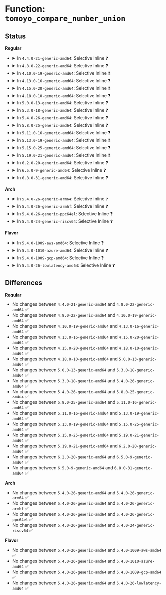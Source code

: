 # Function: <code>tomoyo_compare_number_union</code>

## Status
<b>Regular</b>
<ul>
<li>
<details>
<summary>In <code>4.4.0-21-generic-amd64</code>: Selective Inline ❓</summary>

```c
bool tomoyo_compare_number_union(const long unsigned int value, const struct tomoyo_number_union * ptr)
```

```json
{
  "name": "tomoyo_compare_number_union",
  "collision_type": "Unique Global",
  "inline_type": "Selective",
  "funcs": [
    {
      "addr": 18446744071582445904,
      "name": "tomoyo_compare_number_union",
      "external": true,
      "loc": "security/tomoyo/file.c:111",
      "file": "security/tomoyo/file.c",
      "inline": "not declared, inlined",
      "caller_inline": [],
      "caller_func": [
        "security/tomoyo/file.c:tomoyo_check_path_number_acl",
        "security/tomoyo/file.c:tomoyo_check_mkdev_acl",
        "security/tomoyo/file.c:tomoyo_check_mkdev_acl",
        "security/tomoyo/file.c:tomoyo_check_mkdev_acl",
        "security/tomoyo/mount.c:tomoyo_check_mount_acl",
        "security/tomoyo/network.c:tomoyo_check_inet_acl"
      ]
    }
  ],
  "symbols": [
    {
      "addr": 18446744071582445904,
      "name": "tomoyo_compare_number_union",
      "section": ".text",
      "bind": "STB_GLOBAL",
      "size": 44
    }
  ]
}
```
</details>
</li>
<li>
<details>
<summary>In <code>4.8.0-22-generic-amd64</code>: Selective Inline ❓</summary>

```c
bool tomoyo_compare_number_union(const long unsigned int value, const struct tomoyo_number_union * ptr)
```

```json
{
  "name": "tomoyo_compare_number_union",
  "collision_type": "Unique Global",
  "inline_type": "Selective",
  "funcs": [
    {
      "addr": 18446744071582667840,
      "name": "tomoyo_compare_number_union",
      "external": true,
      "loc": "security/tomoyo/file.c:111",
      "file": "security/tomoyo/file.c",
      "inline": "not declared, inlined",
      "caller_inline": [],
      "caller_func": [
        "security/tomoyo/file.c:tomoyo_check_mkdev_acl",
        "security/tomoyo/file.c:tomoyo_check_mkdev_acl",
        "security/tomoyo/file.c:tomoyo_check_mkdev_acl",
        "security/tomoyo/file.c:tomoyo_check_path_number_acl",
        "security/tomoyo/mount.c:tomoyo_check_mount_acl",
        "security/tomoyo/network.c:tomoyo_check_inet_acl"
      ]
    }
  ],
  "symbols": [
    {
      "addr": 18446744071582667840,
      "name": "tomoyo_compare_number_union",
      "section": ".text",
      "bind": "STB_GLOBAL",
      "size": 44
    }
  ]
}
```
</details>
</li>
<li>
<details>
<summary>In <code>4.10.0-19-generic-amd64</code>: Selective Inline ❓</summary>

```c
bool tomoyo_compare_number_union(const long unsigned int value, const struct tomoyo_number_union * ptr)
```

```json
{
  "name": "tomoyo_compare_number_union",
  "collision_type": "Unique Global",
  "inline_type": "Selective",
  "funcs": [
    {
      "addr": 18446744071582760896,
      "name": "tomoyo_compare_number_union",
      "external": true,
      "loc": "security/tomoyo/file.c:111",
      "file": "security/tomoyo/file.c",
      "inline": "not declared, inlined",
      "caller_inline": [],
      "caller_func": [
        "security/tomoyo/file.c:tomoyo_check_mkdev_acl",
        "security/tomoyo/file.c:tomoyo_check_mkdev_acl",
        "security/tomoyo/file.c:tomoyo_check_mkdev_acl",
        "security/tomoyo/file.c:tomoyo_check_path_number_acl",
        "security/tomoyo/mount.c:tomoyo_check_mount_acl",
        "security/tomoyo/network.c:tomoyo_check_inet_acl"
      ]
    }
  ],
  "symbols": [
    {
      "addr": 18446744071582760896,
      "name": "tomoyo_compare_number_union",
      "section": ".text",
      "bind": "STB_GLOBAL",
      "size": 44
    }
  ]
}
```
</details>
</li>
<li>
<details>
<summary>In <code>4.13.0-16-generic-amd64</code>: Selective Inline ❓</summary>

```c
bool tomoyo_compare_number_union(const long unsigned int value, const struct tomoyo_number_union * ptr)
```

```json
{
  "name": "tomoyo_compare_number_union",
  "collision_type": "Unique Global",
  "inline_type": "Selective",
  "funcs": [
    {
      "addr": 18446744071582853312,
      "name": "tomoyo_compare_number_union",
      "external": true,
      "loc": "security/tomoyo/file.c:111",
      "file": "security/tomoyo/file.c",
      "inline": "not declared, inlined",
      "caller_inline": [],
      "caller_func": [
        "security/tomoyo/file.c:tomoyo_check_mkdev_acl",
        "security/tomoyo/file.c:tomoyo_check_mkdev_acl",
        "security/tomoyo/file.c:tomoyo_check_mkdev_acl",
        "security/tomoyo/file.c:tomoyo_check_path_number_acl",
        "security/tomoyo/mount.c:tomoyo_check_mount_acl",
        "security/tomoyo/network.c:tomoyo_check_inet_acl"
      ]
    }
  ],
  "symbols": [
    {
      "addr": 18446744071582853312,
      "name": "tomoyo_compare_number_union",
      "section": ".text",
      "bind": "STB_GLOBAL",
      "size": 45
    }
  ]
}
```
</details>
</li>
<li>
<details>
<summary>In <code>4.15.0-20-generic-amd64</code>: Selective Inline ❓</summary>

```c
bool tomoyo_compare_number_union(const long unsigned int value, const struct tomoyo_number_union * ptr)
```

```json
{
  "name": "tomoyo_compare_number_union",
  "collision_type": "Unique Global",
  "inline_type": "Selective",
  "funcs": [
    {
      "addr": 18446744071583010256,
      "name": "tomoyo_compare_number_union",
      "external": true,
      "loc": "security/tomoyo/file.c:112",
      "file": "security/tomoyo/file.c",
      "inline": "not declared, inlined",
      "caller_inline": [],
      "caller_func": [
        "security/tomoyo/file.c:tomoyo_check_mkdev_acl",
        "security/tomoyo/file.c:tomoyo_check_mkdev_acl",
        "security/tomoyo/file.c:tomoyo_check_mkdev_acl",
        "security/tomoyo/file.c:tomoyo_check_path_number_acl",
        "security/tomoyo/mount.c:tomoyo_check_mount_acl",
        "security/tomoyo/network.c:tomoyo_check_inet_acl"
      ]
    }
  ],
  "symbols": [
    {
      "addr": 18446744071583010256,
      "name": "tomoyo_compare_number_union",
      "section": ".text",
      "bind": "STB_GLOBAL",
      "size": 45
    }
  ]
}
```
</details>
</li>
<li>
<details>
<summary>In <code>4.18.0-10-generic-amd64</code>: Selective Inline ❓</summary>

```c
bool tomoyo_compare_number_union(const long unsigned int value, const struct tomoyo_number_union * ptr)
```

```json
{
  "name": "tomoyo_compare_number_union",
  "collision_type": "Unique Global",
  "inline_type": "Selective",
  "funcs": [
    {
      "addr": 18446744071583210944,
      "name": "tomoyo_compare_number_union",
      "external": true,
      "loc": "security/tomoyo/file.c:112",
      "file": "security/tomoyo/file.c",
      "inline": "not declared, inlined",
      "caller_inline": [],
      "caller_func": [
        "security/tomoyo/file.c:tomoyo_check_mkdev_acl",
        "security/tomoyo/file.c:tomoyo_check_mkdev_acl",
        "security/tomoyo/file.c:tomoyo_check_mkdev_acl",
        "security/tomoyo/file.c:tomoyo_check_path_number_acl",
        "security/tomoyo/mount.c:tomoyo_check_mount_acl",
        "security/tomoyo/network.c:tomoyo_check_inet_acl"
      ]
    }
  ],
  "symbols": [
    {
      "addr": 18446744071583210944,
      "name": "tomoyo_compare_number_union",
      "section": ".text",
      "bind": "STB_GLOBAL",
      "size": 44
    }
  ]
}
```
</details>
</li>
<li>
<details>
<summary>In <code>5.0.0-13-generic-amd64</code>: Selective Inline ❓</summary>

```c
bool tomoyo_compare_number_union(const long unsigned int value, const struct tomoyo_number_union * ptr)
```

```json
{
  "name": "tomoyo_compare_number_union",
  "collision_type": "Unique Global",
  "inline_type": "Selective",
  "funcs": [
    {
      "addr": 18446744071583327888,
      "name": "tomoyo_compare_number_union",
      "external": true,
      "loc": "security/tomoyo/file.c:112",
      "file": "security/tomoyo/file.c",
      "inline": "not declared, inlined",
      "caller_inline": [],
      "caller_func": [
        "security/tomoyo/file.c:tomoyo_check_mkdev_acl",
        "security/tomoyo/file.c:tomoyo_check_mkdev_acl",
        "security/tomoyo/file.c:tomoyo_check_mkdev_acl",
        "security/tomoyo/file.c:tomoyo_check_path_number_acl",
        "security/tomoyo/mount.c:tomoyo_check_mount_acl",
        "security/tomoyo/network.c:tomoyo_check_inet_acl"
      ]
    }
  ],
  "symbols": [
    {
      "addr": 18446744071583327888,
      "name": "tomoyo_compare_number_union",
      "section": ".text",
      "bind": "STB_GLOBAL",
      "size": 44
    }
  ]
}
```
</details>
</li>
<li>
<details>
<summary>In <code>5.3.0-18-generic-amd64</code>: Selective Inline ❓</summary>

```c
bool tomoyo_compare_number_union(const long unsigned int value, const struct tomoyo_number_union * ptr)
```

```json
{
  "name": "tomoyo_compare_number_union",
  "collision_type": "Unique Global",
  "inline_type": "Selective",
  "funcs": [
    {
      "addr": 18446744071583515248,
      "name": "tomoyo_compare_number_union",
      "external": true,
      "loc": "security/tomoyo/file.c:112",
      "file": "security/tomoyo/file.c",
      "inline": "not declared, inlined",
      "caller_inline": [],
      "caller_func": [
        "security/tomoyo/file.c:tomoyo_check_mkdev_acl",
        "security/tomoyo/file.c:tomoyo_check_mkdev_acl",
        "security/tomoyo/file.c:tomoyo_check_mkdev_acl",
        "security/tomoyo/file.c:tomoyo_check_path_number_acl",
        "security/tomoyo/mount.c:tomoyo_check_mount_acl",
        "security/tomoyo/network.c:tomoyo_check_inet_acl"
      ]
    }
  ],
  "symbols": [
    {
      "addr": 18446744071583515248,
      "name": "tomoyo_compare_number_union",
      "section": ".text",
      "bind": "STB_GLOBAL",
      "size": 44
    }
  ]
}
```
</details>
</li>
<li>
<details>
<summary>In <code>5.4.0-26-generic-amd64</code>: Selective Inline ❓</summary>

```c
bool tomoyo_compare_number_union(const long unsigned int value, const struct tomoyo_number_union * ptr)
```

```json
{
  "name": "tomoyo_compare_number_union",
  "collision_type": "Unique Global",
  "inline_type": "Selective",
  "funcs": [
    {
      "addr": 18446744071583621136,
      "name": "tomoyo_compare_number_union",
      "external": true,
      "loc": "security/tomoyo/file.c:112",
      "file": "security/tomoyo/file.c",
      "inline": "not declared, inlined",
      "caller_inline": [],
      "caller_func": [
        "security/tomoyo/file.c:tomoyo_check_mkdev_acl",
        "security/tomoyo/file.c:tomoyo_check_mkdev_acl",
        "security/tomoyo/file.c:tomoyo_check_mkdev_acl",
        "security/tomoyo/file.c:tomoyo_check_path_number_acl",
        "security/tomoyo/mount.c:tomoyo_check_mount_acl",
        "security/tomoyo/network.c:tomoyo_check_inet_acl"
      ]
    }
  ],
  "symbols": [
    {
      "addr": 18446744071583621136,
      "name": "tomoyo_compare_number_union",
      "section": ".text",
      "bind": "STB_GLOBAL",
      "size": 44
    }
  ]
}
```
</details>
</li>
<li>
<details>
<summary>In <code>5.8.0-25-generic-amd64</code>: Selective Inline ❓</summary>

```c
bool tomoyo_compare_number_union(const long unsigned int value, const struct tomoyo_number_union * ptr)
```

```json
{
  "name": "tomoyo_compare_number_union",
  "collision_type": "Unique Global",
  "inline_type": "Selective",
  "funcs": [
    {
      "addr": 18446744071583977513,
      "name": "tomoyo_compare_number_union",
      "external": true,
      "loc": "security/tomoyo/file.c:112",
      "file": "security/tomoyo/file.c",
      "inline": "not declared, inlined",
      "caller_inline": [
        "security/tomoyo/file.c:tomoyo_check_mkdev_acl",
        "security/tomoyo/file.c:tomoyo_check_mkdev_acl",
        "security/tomoyo/file.c:tomoyo_check_mkdev_acl",
        "security/tomoyo/file.c:tomoyo_check_mkdev_acl",
        "security/tomoyo/file.c:tomoyo_check_mkdev_acl",
        "security/tomoyo/file.c:tomoyo_check_mkdev_acl",
        "security/tomoyo/file.c:tomoyo_check_path_number_acl",
        "security/tomoyo/file.c:tomoyo_check_path_number_acl"
      ],
      "caller_func": [
        "security/tomoyo/mount.c:tomoyo_check_mount_acl",
        "security/tomoyo/network.c:tomoyo_check_inet_acl"
      ]
    }
  ],
  "symbols": [
    {
      "addr": 18446744071583978368,
      "name": "tomoyo_compare_number_union",
      "section": ".text",
      "bind": "STB_GLOBAL",
      "size": 44
    }
  ]
}
```
</details>
</li>
<li>
<details>
<summary>In <code>5.11.0-16-generic-amd64</code>: Selective Inline ❓</summary>

```c
bool tomoyo_compare_number_union(const long unsigned int value, const struct tomoyo_number_union * ptr)
```

```json
{
  "name": "tomoyo_compare_number_union",
  "collision_type": "Unique Global",
  "inline_type": "Selective",
  "funcs": [
    {
      "addr": 18446744071584097321,
      "name": "tomoyo_compare_number_union",
      "external": true,
      "loc": "security/tomoyo/file.c:112",
      "file": "security/tomoyo/file.c",
      "inline": "not declared, inlined",
      "caller_inline": [
        "security/tomoyo/file.c:tomoyo_check_mkdev_acl",
        "security/tomoyo/file.c:tomoyo_check_mkdev_acl",
        "security/tomoyo/file.c:tomoyo_check_mkdev_acl",
        "security/tomoyo/file.c:tomoyo_check_mkdev_acl",
        "security/tomoyo/file.c:tomoyo_check_mkdev_acl",
        "security/tomoyo/file.c:tomoyo_check_mkdev_acl",
        "security/tomoyo/file.c:tomoyo_check_path_number_acl",
        "security/tomoyo/file.c:tomoyo_check_path_number_acl"
      ],
      "caller_func": [
        "security/tomoyo/mount.c:tomoyo_check_mount_acl",
        "security/tomoyo/network.c:tomoyo_check_inet_acl"
      ]
    }
  ],
  "symbols": [
    {
      "addr": 18446744071584098176,
      "name": "tomoyo_compare_number_union",
      "section": ".text",
      "bind": "STB_GLOBAL",
      "size": 44
    }
  ]
}
```
</details>
</li>
<li>
<details>
<summary>In <code>5.13.0-19-generic-amd64</code>: Selective Inline ❓</summary>

```c
bool tomoyo_compare_number_union(const long unsigned int value, const struct tomoyo_number_union * ptr)
```

```json
{
  "name": "tomoyo_compare_number_union",
  "collision_type": "Unique Global",
  "inline_type": "Selective",
  "funcs": [
    {
      "addr": 18446744071584124921,
      "name": "tomoyo_compare_number_union",
      "external": true,
      "loc": "security/tomoyo/file.c:112",
      "file": "security/tomoyo/file.c",
      "inline": "not declared, inlined",
      "caller_inline": [
        "security/tomoyo/file.c:tomoyo_check_mkdev_acl",
        "security/tomoyo/file.c:tomoyo_check_mkdev_acl",
        "security/tomoyo/file.c:tomoyo_check_mkdev_acl",
        "security/tomoyo/file.c:tomoyo_check_mkdev_acl",
        "security/tomoyo/file.c:tomoyo_check_mkdev_acl",
        "security/tomoyo/file.c:tomoyo_check_mkdev_acl",
        "security/tomoyo/file.c:tomoyo_check_path_number_acl",
        "security/tomoyo/file.c:tomoyo_check_path_number_acl"
      ],
      "caller_func": [
        "security/tomoyo/mount.c:tomoyo_check_mount_acl",
        "security/tomoyo/network.c:tomoyo_check_inet_acl"
      ]
    }
  ],
  "symbols": [
    {
      "addr": 18446744071584125776,
      "name": "tomoyo_compare_number_union",
      "section": ".text",
      "bind": "STB_GLOBAL",
      "size": 44
    }
  ]
}
```
</details>
</li>
<li>
<details>
<summary>In <code>5.15.0-25-generic-amd64</code>: Selective Inline ❓</summary>

```c
bool tomoyo_compare_number_union(const long unsigned int value, const struct tomoyo_number_union * ptr)
```

```json
{
  "name": "tomoyo_compare_number_union",
  "collision_type": "Unique Global",
  "inline_type": "Selective",
  "funcs": [
    {
      "addr": 18446744071584506670,
      "name": "tomoyo_compare_number_union",
      "external": true,
      "loc": "security/tomoyo/file.c:112",
      "file": "security/tomoyo/file.c",
      "inline": "not declared, inlined",
      "caller_inline": [
        "security/tomoyo/file.c:tomoyo_check_mkdev_acl",
        "security/tomoyo/file.c:tomoyo_check_mkdev_acl",
        "security/tomoyo/file.c:tomoyo_check_mkdev_acl",
        "security/tomoyo/file.c:tomoyo_check_mkdev_acl",
        "security/tomoyo/file.c:tomoyo_check_mkdev_acl",
        "security/tomoyo/file.c:tomoyo_check_mkdev_acl",
        "security/tomoyo/file.c:tomoyo_check_path_number_acl",
        "security/tomoyo/file.c:tomoyo_check_path_number_acl"
      ],
      "caller_func": [
        "security/tomoyo/mount.c:tomoyo_check_mount_acl",
        "security/tomoyo/network.c:tomoyo_check_inet_acl"
      ]
    }
  ],
  "symbols": [
    {
      "addr": 18446744071584507536,
      "name": "tomoyo_compare_number_union",
      "section": ".text",
      "bind": "STB_GLOBAL",
      "size": 44
    }
  ]
}
```
</details>
</li>
<li>
<details>
<summary>In <code>5.19.0-21-generic-amd64</code>: Selective Inline ❓</summary>

```c
bool tomoyo_compare_number_union(const long unsigned int value, const struct tomoyo_number_union * ptr)
```

```json
{
  "name": "tomoyo_compare_number_union",
  "collision_type": "Unique Global",
  "inline_type": "Selective",
  "funcs": [
    {
      "addr": 18446744071585144072,
      "name": "tomoyo_compare_number_union",
      "external": true,
      "loc": "security/tomoyo/file.c:112",
      "file": "security/tomoyo/file.c",
      "inline": "not declared, inlined",
      "caller_inline": [
        "security/tomoyo/file.c:tomoyo_check_mkdev_acl",
        "security/tomoyo/file.c:tomoyo_check_mkdev_acl",
        "security/tomoyo/file.c:tomoyo_check_mkdev_acl",
        "security/tomoyo/file.c:tomoyo_check_mkdev_acl",
        "security/tomoyo/file.c:tomoyo_check_mkdev_acl",
        "security/tomoyo/file.c:tomoyo_check_mkdev_acl",
        "security/tomoyo/file.c:tomoyo_check_path_number_acl",
        "security/tomoyo/file.c:tomoyo_check_path_number_acl"
      ],
      "caller_func": [
        "security/tomoyo/mount.c:tomoyo_check_mount_acl",
        "security/tomoyo/network.c:tomoyo_check_inet_acl"
      ]
    }
  ],
  "symbols": [
    {
      "addr": 18446744071585144992,
      "name": "tomoyo_compare_number_union",
      "section": ".text",
      "bind": "STB_GLOBAL",
      "size": 74
    }
  ]
}
```
</details>
</li>
<li>
<details>
<summary>In <code>6.2.0-20-generic-amd64</code>: Selective Inline ❓</summary>

```c
bool tomoyo_compare_number_union(const long unsigned int value, const struct tomoyo_number_union * ptr)
```

```json
{
  "name": "tomoyo_compare_number_union",
  "collision_type": "Unique Global",
  "inline_type": "Selective",
  "funcs": [
    {
      "addr": 18446744071585869240,
      "name": "tomoyo_compare_number_union",
      "external": true,
      "loc": "security/tomoyo/file.c:112",
      "file": "security/tomoyo/file.c",
      "inline": "not declared, inlined",
      "caller_inline": [
        "security/tomoyo/file.c:tomoyo_check_mkdev_acl",
        "security/tomoyo/file.c:tomoyo_check_mkdev_acl",
        "security/tomoyo/file.c:tomoyo_check_mkdev_acl",
        "security/tomoyo/file.c:tomoyo_check_mkdev_acl",
        "security/tomoyo/file.c:tomoyo_check_mkdev_acl",
        "security/tomoyo/file.c:tomoyo_check_mkdev_acl",
        "security/tomoyo/file.c:tomoyo_check_path_number_acl",
        "security/tomoyo/file.c:tomoyo_check_path_number_acl"
      ],
      "caller_func": [
        "security/tomoyo/mount.c:tomoyo_check_mount_acl",
        "security/tomoyo/network.c:tomoyo_check_inet_acl"
      ]
    }
  ],
  "symbols": [
    {
      "addr": 18446744071585870256,
      "name": "tomoyo_compare_number_union",
      "section": ".text",
      "bind": "STB_GLOBAL",
      "size": 74
    }
  ]
}
```
</details>
</li>
<li>
<details>
<summary>In <code>6.5.0-9-generic-amd64</code>: Selective Inline ❓</summary>

```c
bool tomoyo_compare_number_union(const long unsigned int value, const struct tomoyo_number_union * ptr)
```

```json
{
  "name": "tomoyo_compare_number_union",
  "collision_type": "Unique Global",
  "inline_type": "Selective",
  "funcs": [
    {
      "addr": 18446744071586101135,
      "name": "tomoyo_compare_number_union",
      "external": true,
      "loc": "security/tomoyo/file.c:112",
      "file": "security/tomoyo/file.c",
      "inline": "not declared, inlined",
      "caller_inline": [
        "security/tomoyo/file.c:tomoyo_check_mkdev_acl",
        "security/tomoyo/file.c:tomoyo_check_mkdev_acl",
        "security/tomoyo/file.c:tomoyo_check_mkdev_acl",
        "security/tomoyo/file.c:tomoyo_check_mkdev_acl",
        "security/tomoyo/file.c:tomoyo_check_mkdev_acl",
        "security/tomoyo/file.c:tomoyo_check_mkdev_acl",
        "security/tomoyo/file.c:tomoyo_check_path_number_acl",
        "security/tomoyo/file.c:tomoyo_check_path_number_acl"
      ],
      "caller_func": [
        "security/tomoyo/mount.c:tomoyo_check_mount_acl",
        "security/tomoyo/network.c:tomoyo_check_inet_acl"
      ]
    }
  ],
  "symbols": [
    {
      "addr": 18446744071586102144,
      "name": "tomoyo_compare_number_union",
      "section": ".text",
      "bind": "STB_GLOBAL",
      "size": 74
    }
  ]
}
```
</details>
</li>
<li>
<details>
<summary>In <code>6.8.0-31-generic-amd64</code>: Selective Inline ❓</summary>

```c
bool tomoyo_compare_number_union(const long unsigned int value, const struct tomoyo_number_union * ptr)
```

```json
{
  "name": "tomoyo_compare_number_union",
  "collision_type": "Unique Global",
  "inline_type": "Selective",
  "funcs": [
    {
      "addr": 18446744071586350431,
      "name": "tomoyo_compare_number_union",
      "external": true,
      "loc": "security/tomoyo/file.c:112",
      "file": "security/tomoyo/file.c",
      "inline": "not declared, inlined",
      "caller_inline": [
        "security/tomoyo/file.c:tomoyo_check_mkdev_acl",
        "security/tomoyo/file.c:tomoyo_check_mkdev_acl",
        "security/tomoyo/file.c:tomoyo_check_mkdev_acl",
        "security/tomoyo/file.c:tomoyo_check_mkdev_acl",
        "security/tomoyo/file.c:tomoyo_check_mkdev_acl",
        "security/tomoyo/file.c:tomoyo_check_mkdev_acl",
        "security/tomoyo/file.c:tomoyo_check_path_number_acl",
        "security/tomoyo/file.c:tomoyo_check_path_number_acl"
      ],
      "caller_func": [
        "security/tomoyo/mount.c:tomoyo_check_mount_acl",
        "security/tomoyo/network.c:tomoyo_check_inet_acl"
      ]
    }
  ],
  "symbols": [
    {
      "addr": 18446744071586351440,
      "name": "tomoyo_compare_number_union",
      "section": ".text",
      "bind": "STB_GLOBAL",
      "size": 74
    }
  ]
}
```
</details>
</li>
</ul>
<b>Arch</b>
<ul>
<li>
<details>
<summary>In <code>5.4.0-26-generic-arm64</code>: Selective Inline ❓</summary>

```c
bool tomoyo_compare_number_union(const long unsigned int value, const struct tomoyo_number_union * ptr)
```

```json
{
  "name": "tomoyo_compare_number_union",
  "collision_type": "Unique Global",
  "inline_type": "Selective",
  "funcs": [
    {
      "addr": 18446603336495405400,
      "name": "tomoyo_compare_number_union",
      "external": true,
      "loc": "security/tomoyo/file.c:112",
      "file": "security/tomoyo/file.c",
      "inline": "not declared, inlined",
      "caller_inline": [],
      "caller_func": [
        "security/tomoyo/file.c:tomoyo_check_mkdev_acl",
        "security/tomoyo/file.c:tomoyo_check_mkdev_acl",
        "security/tomoyo/file.c:tomoyo_check_mkdev_acl",
        "security/tomoyo/file.c:tomoyo_check_path_number_acl",
        "security/tomoyo/mount.c:tomoyo_check_mount_acl",
        "security/tomoyo/network.c:tomoyo_check_inet_acl"
      ]
    }
  ],
  "symbols": [
    {
      "addr": 18446603336495405400,
      "name": "tomoyo_compare_number_union",
      "section": ".text",
      "bind": "STB_GLOBAL",
      "size": 104
    }
  ]
}
```
</details>
</li>
<li>
<details>
<summary>In <code>5.4.0-26-generic-armhf</code>: Selective Inline ❓</summary>

```c
bool tomoyo_compare_number_union(const long unsigned int value, const struct tomoyo_number_union * ptr)
```

```json
{
  "name": "tomoyo_compare_number_union",
  "collision_type": "Unique Global",
  "inline_type": "Selective",
  "funcs": [
    {
      "addr": 3228776616,
      "name": "tomoyo_compare_number_union",
      "external": true,
      "loc": "security/tomoyo/file.c:112",
      "file": "security/tomoyo/file.c",
      "inline": "not declared, inlined",
      "caller_inline": [],
      "caller_func": [
        "security/tomoyo/file.c:tomoyo_check_mkdev_acl",
        "security/tomoyo/file.c:tomoyo_check_mkdev_acl",
        "security/tomoyo/file.c:tomoyo_check_mkdev_acl",
        "security/tomoyo/file.c:tomoyo_check_path_number_acl",
        "security/tomoyo/mount.c:tomoyo_check_mount_acl",
        "security/tomoyo/network.c:tomoyo_check_inet_acl"
      ]
    }
  ],
  "symbols": [
    {
      "addr": 3228776616,
      "name": "tomoyo_compare_number_union",
      "section": ".text",
      "bind": "STB_GLOBAL",
      "size": 88
    }
  ]
}
```
</details>
</li>
<li>
<details>
<summary>In <code>5.4.0-26-generic-ppc64el</code>: Selective Inline ❓</summary>

```c
bool tomoyo_compare_number_union(const long unsigned int value, const struct tomoyo_number_union * ptr)
```

```json
{
  "name": "tomoyo_compare_number_union",
  "collision_type": "Unique Global",
  "inline_type": "Selective",
  "funcs": [
    {
      "addr": 13835058055289438032,
      "name": "tomoyo_compare_number_union",
      "external": true,
      "loc": "security/tomoyo/file.c:112",
      "file": "security/tomoyo/file.c",
      "inline": "not declared, inlined",
      "caller_inline": [],
      "caller_func": [
        "security/tomoyo/file.c:tomoyo_check_mkdev_acl",
        "security/tomoyo/file.c:tomoyo_check_mkdev_acl",
        "security/tomoyo/file.c:tomoyo_check_mkdev_acl",
        "security/tomoyo/file.c:tomoyo_check_path_number_acl",
        "security/tomoyo/mount.c:tomoyo_check_mount_acl",
        "security/tomoyo/network.c:tomoyo_check_inet_acl"
      ]
    }
  ],
  "symbols": [
    {
      "addr": 13835058055289438032,
      "name": "tomoyo_compare_number_union",
      "section": ".text",
      "bind": "STB_GLOBAL",
      "size": 116
    }
  ]
}
```
</details>
</li>
<li>
<details>
<summary>In <code>5.4.0-24-generic-riscv64</code>: Selective Inline ❓</summary>

```c
bool tomoyo_compare_number_union(const long unsigned int value, const struct tomoyo_number_union * ptr)
```

```json
{
  "name": "tomoyo_compare_number_union",
  "collision_type": "Unique Global",
  "inline_type": "Selective",
  "funcs": [
    {
      "addr": 18446743936274604072,
      "name": "tomoyo_compare_number_union",
      "external": true,
      "loc": "security/tomoyo/file.c:112",
      "file": "security/tomoyo/file.c",
      "inline": "not declared, inlined",
      "caller_inline": [],
      "caller_func": [
        "security/tomoyo/file.c:tomoyo_check_mkdev_acl",
        "security/tomoyo/file.c:tomoyo_check_mkdev_acl",
        "security/tomoyo/file.c:tomoyo_check_mkdev_acl",
        "security/tomoyo/file.c:tomoyo_check_path_number_acl",
        "security/tomoyo/mount.c:tomoyo_check_mount_acl",
        "security/tomoyo/network.c:tomoyo_check_inet_acl"
      ]
    }
  ],
  "symbols": [
    {
      "addr": 18446743936274604072,
      "name": "tomoyo_compare_number_union",
      "section": ".text",
      "bind": "STB_GLOBAL",
      "size": 94
    }
  ]
}
```
</details>
</li>
</ul>
<b>Flavor</b>
<ul>
<li>
<details>
<summary>In <code>5.4.0-1009-aws-amd64</code>: Selective Inline ❓</summary>

```c
bool tomoyo_compare_number_union(const long unsigned int value, const struct tomoyo_number_union * ptr)
```

```json
{
  "name": "tomoyo_compare_number_union",
  "collision_type": "Unique Global",
  "inline_type": "Selective",
  "funcs": [
    {
      "addr": 18446744071583589872,
      "name": "tomoyo_compare_number_union",
      "external": true,
      "loc": "security/tomoyo/file.c:112",
      "file": "security/tomoyo/file.c",
      "inline": "not declared, inlined",
      "caller_inline": [],
      "caller_func": [
        "security/tomoyo/file.c:tomoyo_check_mkdev_acl",
        "security/tomoyo/file.c:tomoyo_check_mkdev_acl",
        "security/tomoyo/file.c:tomoyo_check_mkdev_acl",
        "security/tomoyo/file.c:tomoyo_check_path_number_acl",
        "security/tomoyo/mount.c:tomoyo_check_mount_acl",
        "security/tomoyo/network.c:tomoyo_check_inet_acl"
      ]
    }
  ],
  "symbols": [
    {
      "addr": 18446744071583589872,
      "name": "tomoyo_compare_number_union",
      "section": ".text",
      "bind": "STB_GLOBAL",
      "size": 44
    }
  ]
}
```
</details>
</li>
<li>
<details>
<summary>In <code>5.4.0-1010-azure-amd64</code>: Selective Inline ❓</summary>

```c
bool tomoyo_compare_number_union(const long unsigned int value, const struct tomoyo_number_union * ptr)
```

```json
{
  "name": "tomoyo_compare_number_union",
  "collision_type": "Unique Global",
  "inline_type": "Selective",
  "funcs": [
    {
      "addr": 18446744071583526928,
      "name": "tomoyo_compare_number_union",
      "external": true,
      "loc": "security/tomoyo/file.c:112",
      "file": "security/tomoyo/file.c",
      "inline": "not declared, inlined",
      "caller_inline": [],
      "caller_func": [
        "security/tomoyo/file.c:tomoyo_check_mkdev_acl",
        "security/tomoyo/file.c:tomoyo_check_mkdev_acl",
        "security/tomoyo/file.c:tomoyo_check_mkdev_acl",
        "security/tomoyo/file.c:tomoyo_check_path_number_acl",
        "security/tomoyo/mount.c:tomoyo_check_mount_acl",
        "security/tomoyo/network.c:tomoyo_check_inet_acl"
      ]
    }
  ],
  "symbols": [
    {
      "addr": 18446744071583526928,
      "name": "tomoyo_compare_number_union",
      "section": ".text",
      "bind": "STB_GLOBAL",
      "size": 44
    }
  ]
}
```
</details>
</li>
<li>
<details>
<summary>In <code>5.4.0-1009-gcp-amd64</code>: Selective Inline ❓</summary>

```c
bool tomoyo_compare_number_union(const long unsigned int value, const struct tomoyo_number_union * ptr)
```

```json
{
  "name": "tomoyo_compare_number_union",
  "collision_type": "Unique Global",
  "inline_type": "Selective",
  "funcs": [
    {
      "addr": 18446744071583573648,
      "name": "tomoyo_compare_number_union",
      "external": true,
      "loc": "security/tomoyo/file.c:112",
      "file": "security/tomoyo/file.c",
      "inline": "not declared, inlined",
      "caller_inline": [],
      "caller_func": [
        "security/tomoyo/file.c:tomoyo_check_mkdev_acl",
        "security/tomoyo/file.c:tomoyo_check_mkdev_acl",
        "security/tomoyo/file.c:tomoyo_check_mkdev_acl",
        "security/tomoyo/file.c:tomoyo_check_path_number_acl",
        "security/tomoyo/mount.c:tomoyo_check_mount_acl",
        "security/tomoyo/network.c:tomoyo_check_inet_acl"
      ]
    }
  ],
  "symbols": [
    {
      "addr": 18446744071583573648,
      "name": "tomoyo_compare_number_union",
      "section": ".text",
      "bind": "STB_GLOBAL",
      "size": 44
    }
  ]
}
```
</details>
</li>
<li>
<details>
<summary>In <code>5.4.0-26-lowlatency-amd64</code>: Selective Inline ❓</summary>

```c
bool tomoyo_compare_number_union(const long unsigned int value, const struct tomoyo_number_union * ptr)
```

```json
{
  "name": "tomoyo_compare_number_union",
  "collision_type": "Unique Global",
  "inline_type": "Selective",
  "funcs": [
    {
      "addr": 18446744071583670816,
      "name": "tomoyo_compare_number_union",
      "external": true,
      "loc": "security/tomoyo/file.c:112",
      "file": "security/tomoyo/file.c",
      "inline": "not declared, inlined",
      "caller_inline": [],
      "caller_func": [
        "security/tomoyo/file.c:tomoyo_check_mkdev_acl",
        "security/tomoyo/file.c:tomoyo_check_mkdev_acl",
        "security/tomoyo/file.c:tomoyo_check_mkdev_acl",
        "security/tomoyo/file.c:tomoyo_check_path_number_acl",
        "security/tomoyo/mount.c:tomoyo_check_mount_acl",
        "security/tomoyo/network.c:tomoyo_check_inet_acl"
      ]
    }
  ],
  "symbols": [
    {
      "addr": 18446744071583670816,
      "name": "tomoyo_compare_number_union",
      "section": ".text",
      "bind": "STB_GLOBAL",
      "size": 44
    }
  ]
}
```
</details>
</li>
</ul>

## Differences
<b>Regular</b>
<ul>
<li>
No changes between <code>4.4.0-21-generic-amd64</code> and <code>4.8.0-22-generic-amd64</code> ✅
</li>
<li>
No changes between <code>4.8.0-22-generic-amd64</code> and <code>4.10.0-19-generic-amd64</code> ✅
</li>
<li>
No changes between <code>4.10.0-19-generic-amd64</code> and <code>4.13.0-16-generic-amd64</code> ✅
</li>
<li>
No changes between <code>4.13.0-16-generic-amd64</code> and <code>4.15.0-20-generic-amd64</code> ✅
</li>
<li>
No changes between <code>4.15.0-20-generic-amd64</code> and <code>4.18.0-10-generic-amd64</code> ✅
</li>
<li>
No changes between <code>4.18.0-10-generic-amd64</code> and <code>5.0.0-13-generic-amd64</code> ✅
</li>
<li>
No changes between <code>5.0.0-13-generic-amd64</code> and <code>5.3.0-18-generic-amd64</code> ✅
</li>
<li>
No changes between <code>5.3.0-18-generic-amd64</code> and <code>5.4.0-26-generic-amd64</code> ✅
</li>
<li>
No changes between <code>5.4.0-26-generic-amd64</code> and <code>5.8.0-25-generic-amd64</code> ✅
</li>
<li>
No changes between <code>5.8.0-25-generic-amd64</code> and <code>5.11.0-16-generic-amd64</code> ✅
</li>
<li>
No changes between <code>5.11.0-16-generic-amd64</code> and <code>5.13.0-19-generic-amd64</code> ✅
</li>
<li>
No changes between <code>5.13.0-19-generic-amd64</code> and <code>5.15.0-25-generic-amd64</code> ✅
</li>
<li>
No changes between <code>5.15.0-25-generic-amd64</code> and <code>5.19.0-21-generic-amd64</code> ✅
</li>
<li>
No changes between <code>5.19.0-21-generic-amd64</code> and <code>6.2.0-20-generic-amd64</code> ✅
</li>
<li>
No changes between <code>6.2.0-20-generic-amd64</code> and <code>6.5.0-9-generic-amd64</code> ✅
</li>
<li>
No changes between <code>6.5.0-9-generic-amd64</code> and <code>6.8.0-31-generic-amd64</code> ✅
</li>
</ul>
<b>Arch</b>
<ul>
<li>
No changes between <code>5.4.0-26-generic-amd64</code> and <code>5.4.0-26-generic-arm64</code> ✅
</li>
<li>
No changes between <code>5.4.0-26-generic-amd64</code> and <code>5.4.0-26-generic-armhf</code> ✅
</li>
<li>
No changes between <code>5.4.0-26-generic-amd64</code> and <code>5.4.0-26-generic-ppc64el</code> ✅
</li>
<li>
No changes between <code>5.4.0-26-generic-amd64</code> and <code>5.4.0-24-generic-riscv64</code> ✅
</li>
</ul>
<b>Flavor</b>
<ul>
<li>
No changes between <code>5.4.0-26-generic-amd64</code> and <code>5.4.0-1009-aws-amd64</code> ✅
</li>
<li>
No changes between <code>5.4.0-26-generic-amd64</code> and <code>5.4.0-1010-azure-amd64</code> ✅
</li>
<li>
No changes between <code>5.4.0-26-generic-amd64</code> and <code>5.4.0-1009-gcp-amd64</code> ✅
</li>
<li>
No changes between <code>5.4.0-26-generic-amd64</code> and <code>5.4.0-26-lowlatency-amd64</code> ✅
</li>
</ul>
